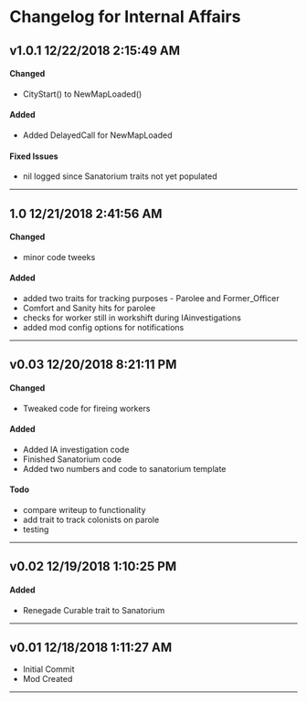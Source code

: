 # Changelog for Internal Affairs
## v1.0.1 12/22/2018 2:15:49 AM
#### Changed
- CityStart() to NewMapLoaded()

#### Added
- Added DelayedCall for NewMapLoaded

#### Fixed Issues
- nil logged since Sanatorium traits not yet populated

-------------------------------------------------
## 1.0 12/21/2018 2:41:56 AM
#### Changed
- minor code tweeks

#### Added
- added two traits for tracking purposes - Parolee and Former_Officer
- Comfort and Sanity hits for parolee
- checks for worker still in workshift during IAinvestigations
- added mod config options for notifications

--------------------------------------------------------
## v0.03 12/20/2018 8:21:11 PM
#### Changed
- Tweaked code for fireing workers

#### Added
- Added IA investigation code
- Finished Sanatorium code
- Added two numbers and code to sanatorium template

#### Todo
- compare writeup to functionality
- add trait to track colonists on parole
- testing
--------------------------------------------------------
## v0.02 12/19/2018 1:10:25 PM

#### Added
- Renegade Curable trait to Sanatorium

--------------------------------------------------------
## v0.01 12/18/2018 1:11:27 AM

- Initial Commit
- Mod Created

--------------------------------------------------------

